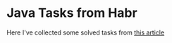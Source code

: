 # Java Tasks from Habr

Here I've collected some solved tasks from [this article](https://habr.com/en/articles/440436/)

